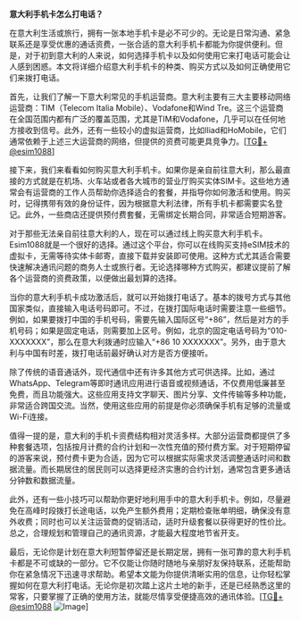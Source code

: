 **意大利手机卡怎么打电话？**

在意大利生活或旅行，拥有一张本地手机卡是必不可少的。无论是日常沟通、紧急联系还是享受优惠的通话资费，一张合适的意大利手机卡都能为你提供便利。但是，对于初到意大利的人来说，如何选择手机卡以及如何使用它来打电话可能会让人感到困惑。本文将详细介绍意大利手机卡的种类、购买方式以及如何正确使用它们来拨打电话。

首先，让我们了解一下意大利常见的手机运营商。意大利主要有三大主要移动网络运营商：TIM（Telecom Italia Mobile）、Vodafone和Wind Tre。这三个运营商在全国范围内都有广泛的覆盖范围，尤其是TIM和Vodafone，几乎可以在任何地方接收到信号。此外，还有一些较小的虚拟运营商，比如Iliad和HoMobile，它们通常依赖于上述三大运营商的网络，但提供的资费可能更具竞争力。[[TG💪+ @esim1088](https://t.me/s/esim1088)]

接下来，我们来看看如何购买意大利手机卡。如果你是亲自前往意大利，那么最直接的方式就是在机场、火车站或者各大城市的营业厅购买实体SIM卡。这些地方通常会有运营商的工作人员帮助你选择适合的套餐，并指导你如何激活和使用。购买时，记得携带有效的身份证件，因为根据意大利法律，所有手机卡都需要实名登记。此外，一些商店还提供预付费套餐，无需绑定长期合同，非常适合短期游客。

对于那些无法亲自前往意大利的人，现在可以通过线上购买意大利手机卡。Esim1088就是一个很好的选择。通过这个平台，你可以在线购买支持eSIM技术的虚拟卡，无需等待实体卡邮寄，直接下载并安装即可使用。这种方式尤其适合需要快速解决通讯问题的商务人士或旅行者。无论选择哪种方式购买，都建议提前了解各个运营商的资费政策，以便做出最划算的选择。

当你的意大利手机卡成功激活后，就可以开始拨打电话了。基本的拨号方式与其他国家类似，直接输入电话号码即可。不过，在拨打国际电话时需要注意一些细节。例如，如果要拨打中国的手机号码，需要先输入国际区号“+86”，然后是对方的手机号码；如果是固定电话，则需要加上区号。例如，北京的固定电话号码为“010-XXXXXXX”，那么在意大利拨通时应输入“+86 10 XXXXXXX”。另外，由于意大利与中国有时差，拨打电话前最好确认对方是否方便接听。

除了传统的语音通话外，现代通信中还有许多其他方式可供选择。比如，通过WhatsApp、Telegram等即时通讯应用进行语音或视频通话，不仅费用低廉甚至免费，而且功能强大。这些应用支持文字聊天、图片分享、文件传输等多种功能，非常适合跨国交流。当然，使用这些应用的前提是你必须确保手机有足够的流量或Wi-Fi连接。

值得一提的是，意大利的手机卡资费结构相对灵活多样。大部分运营商都提供了多种套餐选项，包括按月计费的合约计划和一次性充值的预付费方案。对于短期停留的游客来说，预付费卡更为合适，因为它可以根据实际需求灵活调整通话时间和数据流量。而长期居住的居民则可以选择更经济实惠的合约计划，通常包含更多通话分钟数和数据流量。

此外，还有一些小技巧可以帮助你更好地利用手中的意大利手机卡。例如，尽量避免在高峰时段拨打长途电话，以免产生额外费用；定期检查账单明细，确保没有意外收费；同时也可以关注运营商的促销活动，适时升级套餐以获得更好的性价比。总之，合理规划和管理自己的通讯资源，才能最大程度地节省开支。

最后，无论你是计划在意大利短暂停留还是长期定居，拥有一张可靠的意大利手机卡都是不可或缺的一部分。它不仅能让你随时随地与亲朋好友保持联系，还能帮助你在紧急情况下迅速寻求帮助。希望本文能为你提供清晰实用的信息，让你轻松掌握如何在意大利打电话。无论你是初次踏上这片土地的新手，还是已经熟悉这里的常客，只要掌握了正确的使用方法，就能尽情享受便捷高效的通讯体验。[[TG💪+ @esim1088](https://t.me/s/esim1088) ![Image](https://i.postimg.cc/4NQfJmqS/Snipaste-2025-05-13-00-14-12.png)]